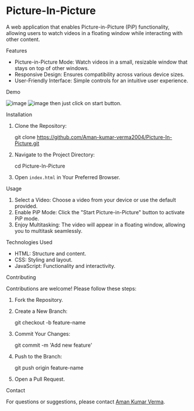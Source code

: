 # Picture-In-Picture

A web application that enables Picture-in-Picture (PiP) functionality, allowing users to watch videos in a floating window while interacting with other content.

 Features

- Picture-in-Picture Mode: Watch videos in a small, resizable window that stays on top of other windows.
- Responsive Design: Ensures compatibility across various device sizes.
- User-Friendly Interface: Simple controls for an intuitive user experience.

 Demo

![image](https://github.com/user-attachments/assets/46c4577c-7eae-4331-a5d2-607282d739ac)
![image](https://github.com/user-attachments/assets/25dcfcbc-7b27-4968-b5ea-c693b6cbe33e)
then just click on start button.


 Installation

1. Clone the Repository:
   
   git clone https://github.com/Aman-kumar-verma2004/Picture-In-Picture.git
   

3. Navigate to the Project Directory:

   cd Picture-In-Picture
   

4. Open `index.html` in Your Preferred Browser.

 Usage

1. Select a Video: Choose a video from your device or use the default provided.
2. Enable PiP Mode: Click the "Start Picture-in-Picture" button to activate PiP mode.
3. Enjoy Multitasking: The video will appear in a floating window, allowing you to multitask seamlessly.

 Technologies Used

- HTML: Structure and content.
- CSS: Styling and layout.
- JavaScript: Functionality and interactivity.

 Contributing

Contributions are welcome! Please follow these steps:

1. Fork the Repository.
2. Create a New Branch:

   git checkout -b feature-name
   

3. Commit Your Changes:

   git commit -m 'Add new feature'
   

4. Push to the Branch:

   git push origin feature-name
   

6. Open a Pull Request.


 Contact

For questions or suggestions, please contact [Aman Kumar Verma](mailto:amankv875@gmail.com).


